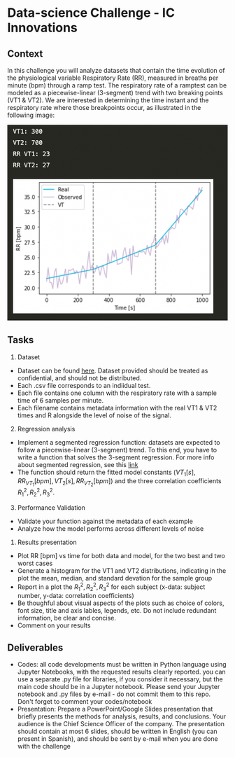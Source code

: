 # Data-science Challenge - IC Innovations

## Context

In this challenge you will analyze datasets that contain the time evolution of the physiological variable Respiratory Rate (RR), measured in breaths per minute (bpm) through a ramp test. The respiratory rate of a ramptest can be modeled as a piecewise-linear (3-segment) trend with two breaking points (VT1 & VT2). We are interested in determining the time instant and the respiratory rate where those breakpoints occur, as illustrated in the following image:

![alt text](example.png)


## Tasks

1. Dataset
* Dataset can be found [here](data). Dataset provided should be treated as confidential, and should not be distributed.
* Each .csv file corresponds to an indiidual test.
* Each file contains one column with the respiratory rate with a sample time of 6 samples per minute.
* Each filename contains metadata information with the real VT1 & VT2 times and R alongside the level of noise of the signal.

2. Regression analysis
* Implement a segmented regression function: datasets are expected to follow a piecewise-linear (3-segment) trend. To this end, you have to write a function that solves the 3-segment regression. For more info about segmented regression, see this [link](https://en.wikipedia.org/wiki/Segmented_regression) 
* The function should return the fitted model constants ($VT_1 [s],RR_{VT_1}[bpm],VT_2 [s],RR_{VT_2}[bpm]$) and the three correlation coefficients $R_1^2,R_2^2,R_3^2$. 
  
3. Performance Validation
* Validate your function against the metadata of each example
* Analyze how the model performs across different levels of noise

1. Results presentation
* Plot RR [bpm] vs time for both data and model, for the two best and two worst cases
* Generate a histogram for the VT1 and VT2 distributions, indicating in the plot the mean, median, and standard devation for the sample group 
* Report in a plot the $R_1^2,R_2^2,R_3^2$ for each subject (x-data: subject number, y-data: correlation coefficients)
* Be thoughful about visual aspects of the plots such as choice of colors, font size, title and axis lables, legends, etc. Do not include redundant information, be clear and concise. 
* Comment on your results


## Deliverables
* Codes: all code developments must be written in Python language using Jupyter Notebooks, with the requested results clearly reported. you can use a separate .py file for libraries, if you consider it necessary, but the main code should be in a Jupyter notebook. Please send your Jupyter notebook and .py files by e-mail - do not commit them to this repo. Don't forget to comment your codes/notebook
* Presentation: Prepare a PowerPoint/Google Slides presentation that briefly presents the methods for analysis, results, and conclusions. Your audience is the Chief Science Officer of the company. The presentation should contain at most 6 slides, should be written in English (you can present in Spanish), and should be sent by e-mail when you are done with the challenge
